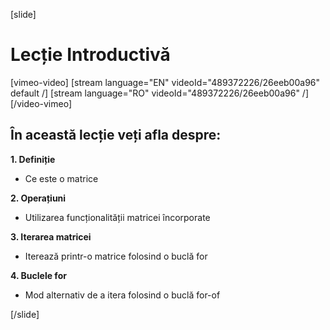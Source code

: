 [slide]
# Lecție Introductivă
[vimeo-video]
[stream language="EN" videoId="489372226/26eeb00a96" default /]
[stream language="RO" videoId="489372226/26eeb00a96"  /]
[/video-vimeo]


## În această lecție veți afla despre:

**1. Definiție**

- Ce este o matrice

**2. Operațiuni**

- Utilizarea funcționalității matricei încorporate

**3. Iterarea matricei**

- Iterează printr-o matrice folosind o buclă for

**4. Buclele for**

- Mod alternativ de a itera folosind o buclă for-of

[/slide]